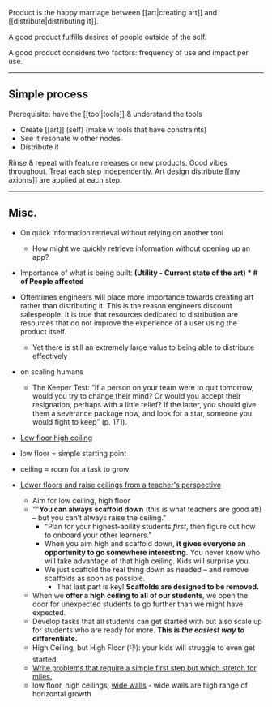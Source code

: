 Product is the happy marriage between [[art|creating art]]  and [[distribute|distributing it]]. 

A good product fulfills desires of people outside of the self.

A good product considers two factors: frequency of use and impact per use. 

---

## Simple process 
Prerequisite: have the [[tool|tools]] & understand the tools

- Create [[art]] (self) (make w tools that have constraints)
- See it resonate w other nodes 
- Distribute it

Rinse & repeat with feature releases or new products.
Good vibes throughout. 
Treat each step independently.
Art design distribute
[[my axioms]] are applied at each step.

---

## Misc.

- On quick information retrieval without relying on another tool
	- How might we quickly retrieve information without opening up an app?

- Importance of what is being built: **(Utility - Current state of the art) * # of People affected**

- Oftentimes engineers will place more importance towards creating art rather than distributing it. This is the reason engineers discount salespeople. It is true that resources dedicated to distribution are resources that do not improve the experience of a user using the product itself. 
	- Yet there is still an extremely large value to being able to distribute effectively

- on scaling humans
	- The Keeper Test: “If a person on your team were to quit tomorrow, would you try to change their mind? Or would you accept their resignation, perhaps with a little relief? If the latter, you should give them a severance package now, and look for a star, someone you would fight to keep” (p. 171).

- [Low floor high ceiling](https://jolibois.substack.com/p/low-floor-high-ceiling)
- low floor = simple starting point
- ceiling = room for a task to grow
- [Lower floors and raise ceilings from a teacher's perspective](https://www.byrdseed.com/to-differentiate-lower-floors-and-raise-ceilings/)
	- Aim for low ceiling, high floor
	- ""**You can always scaffold down** (this is what teachers are good at!) – but you can’t always raise the ceiling."
		- "Plan for your highest-ability students _first_, then figure out how to onboard your other learners." 
		- When you aim high and scaffold down, **it gives everyone an opportunity to go somewhere interesting.** You never know who will take advantage of that high ceiling. Kids will surprise you.
		- We just scaffold the real thing down as needed – and remove scaffolds as soon as possible.
			- That last part is key! **Scaffolds are designed to be removed.**
	- When we **offer a high ceiling to all of our students**, we open the door for unexpected students to go further than we might have expected.
	- Develop tasks that all students can get started with but also scale up for students who are ready for more. **This is _the easiest way_ to differentiate.**
	- High Ceiling, but High Floor (👎): your kids will struggle to even get started.
	- [Write problems that require a simple first step but which stretch for miles.](https://blog.mrmeyer.com/2012/ten-design-principles-for-engaging-math-tasks/)
	- low floor, high ceilings, [wide walls](https://johnumekubo.com/2017/11/09/low-floors-high-ceilings-and-wide-walls/) - wide walls are high range of horizontal growth

